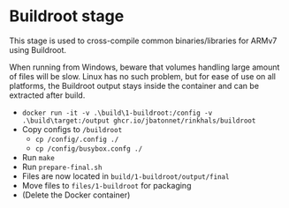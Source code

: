 # Buildroot stage

This stage is used to cross-compile common binaries/libraries for ARMv7 using Buildroot.

When running from Windows, beware that volumes handling large amount of files will be slow. Linux has no such problem, but
for ease of use on all platforms, the Buildroot output stays inside the container and can be extracted after build.

- `docker run -it -v .\build\1-buildroot:/config -v .\build\target:/output ghcr.io/jbatonnet/rinkhals/buildroot`
- Copy configs to `/buildroot`
    - `cp /config/.config ./`
    - `cp /config/busybox.confg ./`
- Run `make`
- Run `prepare-final.sh`
- Files are now located in `build/1-buildroot/output/final`
- Move files to `files/1-buildroot` for packaging
- (Delete the Docker container)
